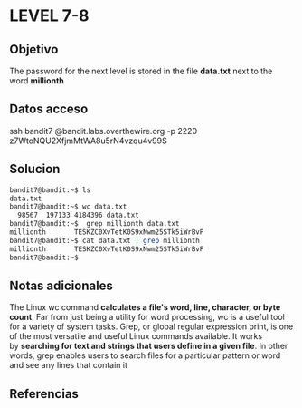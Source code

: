 # LEVEL 7-8

## Objetivo
The password for the next level is stored in the file **data.txt** next to the word **millionth**

## Datos acceso
ssh bandit7 @bandit.labs.overthewire.org -p 2220
z7WtoNQU2XfjmMtWA8u5rN4vzqu4v99S

## Solucion
```bash
bandit7@bandit:~$ ls
data.txt
bandit7@bandit:~$ wc data.txt
  98567  197133 4184396 data.txt
bandit7@bandit:~$  grep millionth data.txt
millionth       TESKZC0XvTetK0S9xNwm25STk5iWrBvP
bandit7@bandit:~$ cat data.txt | grep millionth
millionth       TESKZC0XvTetK0S9xNwm25STk5iWrBvP
bandit7@bandit:~$
```

## Notas adicionales
The Linux wc command **calculates a file's word, line, character, or byte count**. Far from just being a utility for word processing, wc is a useful tool for a variety of system tasks.
Grep, or global regular expression print, is one of the most versatile and useful Linux commands available. It works by **searching for text and strings that users define in a given file**. In other words, grep enables users to search files for a particular pattern or word and see any lines that contain it
## Referencias

